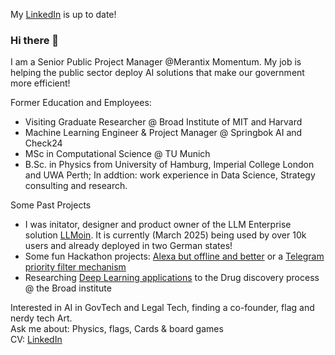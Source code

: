 My [LinkedIn](https://www.linkedin.com/in/michael-bornholdt-pi314159/) is up to date!
### Hi there 👋

I am a Senior Public Project Manager @Merantix Momentum. My job is helping the public sector deploy AI solutions that make our government more efficient! 

Former Education and Employees: 
- Visiting Graduate Researcher @ Broad Institute of MIT and Harvard   
- Machine Learning Engineer & Project Manager @ Springbok AI and Check24
- MSc in Computational Science @ TU Munich  
- B.Sc. in Physics from University of Hamburg, Imperial College London and UWA Perth; 
In addtion: work experience in Data Science, Strategy consulting and research. 

Some Past Projects
- I was initator, designer and product owner of the LLM Enterprise solution [LLMoin](https://digital.hamburg.de/digitale-stadt/grosse-sprachmodelle-fuer-die-hamburger-verwaltung-ki-textassistent-llmoin-startet-betrieb--998002). It is currently (March 2025) being used by over 10k users and already deployed in two German states! 
- Some fun Hackathon projects: [Alexa but offline and better](https://github.com/chrismaree/MrPoopyButthole) or a [Telegram priority filter mechanism](https://github.com/chrismaree/MrPoopyButthole)
- Researching [Deep Learning applications](https://github.com/cytomining) to the Drug discovery process @ the Broad institute

Interested in AI in GovTech and Legal Tech, finding a co-founder, flag and nerdy tech Art. \
Ask me about: Physics, flags, Cards & board games \
CV: [LinkedIn](https://www.linkedin.com/in/michael-bornholdt-576732a9/) 

